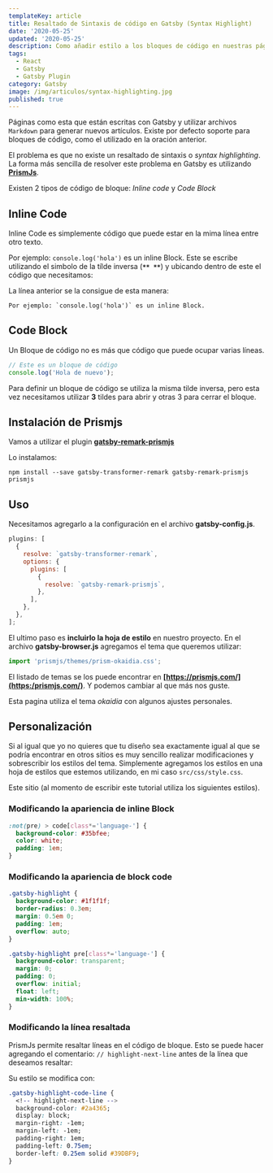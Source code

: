 ```yaml
---
templateKey: article
title: Resaltado de Sintaxis de código en Gatsby (Syntax Highlight)
date: '2020-05-25'
updated: '2020-05-25'
description: Como añadir estilo a los bloques de código en nuestras páginas con Gatsby.
tags:
  - React
  - Gatsby
  - Gatsby Plugin
category: Gatsby
image: /img/articulos/syntax-highlighting.jpg
published: true
---
```


Páginas como esta que están escritas con Gatsby y utilizar archivos `Markdown` para generar nuevos artículos. Existe por defecto soporte para bloques de código, como el utilizado en la oración anterior.

El problema es que no existe un resaltado de sintaxis o _syntax highlighting_. La forma más sencilla de resolver este problema en Gatsby es utilizando **[PrismJs](https://prismjs.com/)**.

Existen 2 tipos de código de bloque: _Inline code_ y _Code Block_

## Inline Code

Inline Code es simplemente código que puede estar en la mima línea entre otro texto.

Por ejemplo: `console.log('hola')` es un inline Block. Este se escribe utilizando el simbolo de la tílde inversa (**`** **`**) y ubicando dentro de este el código que necesitamos:

La línea anterior se la consigue de esta manera:

```
Por ejemplo: `console.log('hola')` es un inline Block.
```

## Code Block

Un Bloque de código no es más que código que puede ocupar varias líneas.

```javascript
// Este es un bloque de código
console.log('Hola de nuevo');
```

Para definir un bloque de código se utiliza la misma tilde inversa, pero esta vez necesitamos utilizar **3** tildes para abrir y otras 3 para cerrar el bloque.

## Instalación de Prismjs

Vamos a utilizar el plugin **[gatsby-remark-prismjs](https://www.gatsbyjs.org/packages/gatsby-remark-prismjs/)**

Lo instalamos:

```
npm install --save gatsby-transformer-remark gatsby-remark-prismjs prismjs

```

## Uso

Necesitamos agregarlo a la configuración en el archivo **gatsby-config.js**.

```javascript
plugins: [
  {
    resolve: `gatsby-transformer-remark`,
    options: {
      plugins: [
        {
          resolve: `gatsby-remark-prismjs`,
        },
      ],
    },
  },
];
```

El ultimo paso es **incluirlo la hoja de estilo** en nuestro proyecto. En el archivo **gatsby-browser.js** agregamos el tema que queremos utilizar:

```javascript
import 'prismjs/themes/prism-okaidia.css';
```

El listado de temas se los puede encontrar en **[https://prismjs.com/](https:/prismjs.com/)**. Y podemos cambiar al que más nos guste.

Esta pagina utiliza el tema _okaidia_ con algunos ajustes personales.

## Personalización

Si al igual que yo no quieres que tu diseño sea exactamente igual al que se podría encontrar en otros sitios es muy sencillo realizar modificaciones y sobrescribir los estilos del tema. Simplemente agregamos los estilos en una hoja de estilos que estemos utilizando, en mi caso `src/css/style.css`.

Este sitio (al momento de escribir este tutorial utiliza los siguientes estilos).

### Modificando la apariencia de inline Block

```css
:not(pre) > code[class*='language-'] {
  background-color: #35bfee;
  color: white;
  padding: 1em;
}
```

### Modificando la apariencia de block code

```css
.gatsby-highlight {
  background-color: #1f1f1f;
  border-radius: 0.3em;
  margin: 0.5em 0;
  padding: 1em;
  overflow: auto;
}

.gatsby-highlight pre[class*='language-'] {
  background-color: transparent;
  margin: 0;
  padding: 0;
  overflow: initial;
  float: left;
  min-width: 100%;
}
```

### Modificando la línea resaltada

PrismJs permite resaltar líneas en el código de bloque. Esto se puede hacer agregando el comentario: `// highlight-next-line` antes de la línea que deseamos resaltar:

Su estilo se modifica con:

```css
.gatsby-highlight-code-line {
  <!-- highlight-next-line -->
  background-color: #2a4365;
  display: block;
  margin-right: -1em;
  margin-left: -1em;
  padding-right: 1em;
  padding-left: 0.75em;
  border-left: 0.25em solid #39DBF9;
}
```
